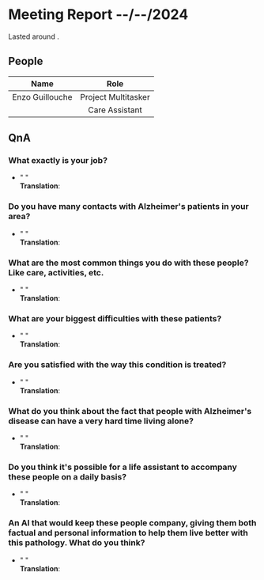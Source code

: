 # Meeting Report --/--/2024

Lasted around .

## People

| Name  | Role       |
| :---: | :--------: |
| Enzo Guillouche | Project Multitasker |
|  | Care Assistant |

## QnA

### What exactly is your job?

- " "<br>
**Translation**: 


### Do you have many contacts with Alzheimer's patients in your area?

- " "<br>
**Translation**: 

### What are the most common things you do with these people? Like care, activities, etc.

- " "<br>
**Translation**: 

### What are your biggest difficulties with these patients?

- " "<br>
**Translation**: 

### Are you satisfied with the way this condition is treated?

- " "<br>
**Translation**: 

### What do you think about the fact that people with Alzheimer's disease can have a very hard time living alone?

- " "<br>
**Translation**: 

### Do you think it's possible for a life assistant to accompany these people on a daily basis?

- " "<br>
**Translation**: 

### An AI that would keep these people company, giving them both factual and personal information to help them live better with this pathology. What do you think?

- " "<br>
**Translation**: 
